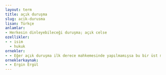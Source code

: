 ```yaml
---
layout: term
title: açık duruşma
slug: acik-durusma
lisan: Türkçe
anlamlar:
- Herkesin dinleyebileceği duruşma; açık celse
ozellikler:
- - isim
  - hukuk
ornekler:
- - Eğer açık duruşma ilk derece mahkemesinde yapılmamışsa bu bir üst mahkemede açık duruşma yapılarak düzeltilebilir.
orneklerkaynak:
- - Ergin Ergül
---
```

